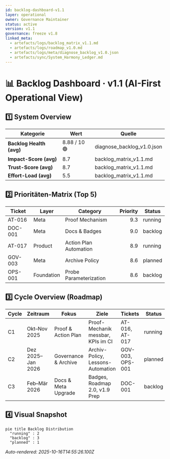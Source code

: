 ```yaml
---
id: backlog-dashboard-v1.1
layer: operational
owner: Governance Maintainer
status: active
version: v1.1
governance: freeze v1.8
linked_meta:
  - artefacts/logs/backlog_matrix_v1.1.md
  - artefacts/logs/roadmap_v1.0.md
  - artefacts/logs/meta/diagnose_backlog_v1.0.json
  - artefacts/sync/System_Harmony_Ledger.md
---
```


# 📊 Backlog Dashboard · v1.1 (AI-First Operational View)

## 1️⃣ System Overview

| Kategorie | Wert | Quelle |
|---|---|---|
| **Backlog Health (avg)** | 8.88 / 10 🟢 | diagnose_backlog_v1.0.json |
| **Impact-Score (avg)** | 8.7 | backlog_matrix_v1.1.md |
| **Trust-Score (avg)** | 8.7 | backlog_matrix_v1.1.md |
| **Effort-Load (avg)** | 5.5 | backlog_matrix_v1.1.md |

## 2️⃣ Prioritäten-Matrix (Top 5)
| Ticket | Layer | Category | Priority | Status |
|---|---|---|---:|---|
| AT-016 | Meta | Proof Mechanism | 9.3 | running |
| DOC-001 | Meta | Docs & Badges | 9.0 | backlog |
| AT-017 | Product | Action Plan Automation | 8.9 | running |
| GOV-003 | Meta | Archive Policy | 8.6 | planned |
| OPS-001 | Foundation | Probe Parameterization | 8.6 | backlog |

## 3️⃣ Cycle Overview (Roadmap)
| Cycle | Zeitraum | Fokus | Ziele | Tickets | Status |
|---|---|---|---|---|---|
| C1 | Okt–Nov 2025 | Proof & Action Plan | Proof-Mechanik messbar, KPIs im CI | AT-016, AT-017 | running |
| C2 | Dez 2025–Jan 2026 | Governance & Archive | Archiv-Policy, Lessons-Automation | GOV-003, OPS-001 | planned |
| C3 | Feb–Mär 2026 | Docs & Meta Upgrade | Badges, Roadmap 2.0, v1.9 Prep | DOC-001 | backlog |

## 4️⃣ Visual Snapshot
```mermaid
pie title Backlog Distribution
  "running" : 2
  "backlog" : 3
  "planned" : 1
```

*Auto-rendered: 2025-10-16T14:55:26.100Z*
